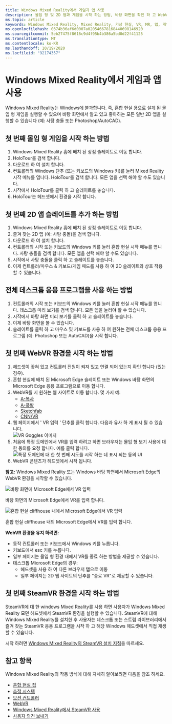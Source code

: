 ```yaml
---
title: Windows Mixed Reality에서 게임과 앱 사용
description: 몰입 형 및 2D 앱과 게임을 시작 하는 방법, 바탕 화면을 확인 하 고 WebVR 및 SteamVR 콘텐츠를 경험해 보세요.
ms.topic: article
keywords: Windows Mixed Reality, Mixed Reality, 가상 현실, VR, MR, 앱, 게임, 데스크톱, SteamVR, WebVR, 스트림
ms.openlocfilehash: 0374b36af6d0007a020546678168440698146920
ms.sourcegitcommit: 5eb27475f8616c9d4f95b4b386a5bd0d22f41125
ms.translationtype: MT
ms.contentlocale: ko-KR
ms.lasthandoff: 10/19/2020
ms.locfileid: "92174357"
---
```

# <a name="using-games-and-apps-in-windows-mixed-reality"></a>Windows Mixed Reality에서 게임과 앱 사용

Windows Mixed Reality는 Windows에 불과합니다. 즉, 혼합 현실 용으로 설계 된 몰입 형 게임을 실행할 수 있으며 바탕 화면에서 알고 있고 좋아하는 모든 일반 2D 앱을 실행할 수 있습니다 (예: 사탕 충돌 또는 Photoshop/AutoCAD).

## <a name="how-to-get-into-your-first-immersive-game"></a>첫 번째 몰입 형 게임을 시작 하는 방법
1. Windows Mixed Reality 홈에 배치 된 상점 슬레이트로 이동 합니다.
2. HoloTour를 검색 합니다.
3. 다운로드 하 여 설치 합니다.
4. 컨트롤러의 Windows 단추 (또는 키보드의 Windows 키)를 눌러 Mixed Reality 시작 메뉴를 엽니다. HoloTour를 검색 합니다. 모든 앱을 선택 해야 할 수도 있습니다.
5. 시작에서 HoloTour를 클릭 하 고 슬레이트를 놓습니다.
6. HoloTour는 헤드셋에서 환경을 시작 합니다.

## <a name="how-to-place-your-first-2d-app-slate"></a>첫 번째 2D 앱 슬레이트를 추가 하는 방법
1. Windows Mixed Reality 홈에 배치 된 상점 슬레이트로 이동 합니다.
2. 즐겨 찾는 2D 앱 (예: 사탕 충돌)을 검색 합니다.
3. 다운로드 하 여 설치 합니다.
4. 컨트롤러의 시작 또는 키보드의 Windows 키를 눌러 혼합 현실 시작 메뉴를 엽니다. 사탕 충돌을 검색 합니다. 모든 앱을 선택 해야 할 수도 있습니다.
5. 시작에서 사탕 충돌을 클릭 하 고 슬레이트를 놓습니다.
6. 이제 컨트롤러/마우스 & 키보드/게임 패드를 사용 하 여 2D 슬레이트와 상호 작용할 수 있습니다.

## <a name="how-to-use-a-full-desktop-application"></a>전체 데스크톱 응용 프로그램을 사용 하는 방법
1. 컨트롤러의 시작 또는 키보드의 Windows 키를 눌러 혼합 현실 시작 메뉴를 엽니다. 데스크톱 미리 보기를 검색 합니다. 모든 앱을 눌러야 할 수 있습니다.
2. 시작에서 바탕 화면 미리 보기를 클릭 하 고 슬레이트를 놓습니다.
3. 이제 바탕 화면을 볼 수 있습니다.
4. 슬레이트를 클릭 하 고 마우스 및 키보드를 사용 하 여 원하는 전체 데스크톱 응용 프로그램 (예: Photoshop 또는 AutoCAD)을 시작 합니다.

## <a name="how-to-get-into-your-first-webvr-experience"></a>첫 번째 WebVR 환경을 시작 하는 방법
1. 헤드셋이 꽂혀 있고 컨트롤러 전원이 켜져 있고 연결 되어 있는지 확인 합니다 (있는 경우).
2. 혼합 현실에 배치 된 Microsoft Edge 슬레이트 또는 Windows 바탕 화면의 Microsoft Edge 응용 프로그램으로 이동 합니다.
3. WebVR를 지 원하는 웹 사이트로 이동 합니다. 몇 가지 예:
   * [A-복사](https://aframe.io/a-painter/)
   * [A-폭발](https://aframe.io/a-blast/)
   * [Sketchfab](https://sketchfab.com/)
   * [CNN/VR](https://cnn.com/vr)
4. 웹 페이지에서 ' VR 입력 ' 단추를 클릭 합니다. 다음과 유사 하 게 표시 될 수 있습니다. \
   ![VR Goggles 이미지](images/75px-enter-vr.png)
5. 처음에 특정 도메인에서 VR를 입력 하려고 하면 브라우저는 몰입 형 보기 사용에 대 한 동의를 요청 합니다. 예를 클릭 합니다. ![특정 도메인에 대 한 첫 번째 시도를 시작 하는 데 표시 되는 동의 UI](images/1053px-Webvr-consent-ui.png)
6. WebVR 콘텐츠가 헤드셋에서 시작 됩니다.

**참고:** Windows Mixed Reality 또는 Windows 바탕 화면에서 Microsoft Edge의 WebVR 환경을 시작할 수 있습니다.

![바탕 화면에 Microsoft Edge에서 VR 입력](images/450px-webvr-desktop.png)

바탕 화면의 Microsoft Edge에서 VR를 입력 합니다.

![혼합 현실 cliffhouse 내에서 Microsoft Edge에서 VR 입력](images/450px-enter-vr-cliffhouse.jpg)

혼합 현실 cliffhouse 내의 Microsoft Edge에서 VR를 입력 합니다.

**WebVR 환경을 유지 하려면:**
* 동작 컨트롤러 또는 키보드에서 Windows 키를 누릅니다.
* 키보드에서 esc 키를 누릅니다.
* 일부 페이지는 몰입 형 환경 내에서 VR를 종료 하는 방법을 제공할 수 있습니다.
* 데스크톱 Microsoft Edge의 경우:
  * 헤드셋을 사용 하 여 다른 브라우저 탭으로 이동
  * 일부 페이지는 2D 웹 사이트의 단추를 "종료 VR"로 제공할 수 있습니다.

## <a name="how-to-get-into-your-first-steamvr-experience"></a>첫 번째 SteamVR 환경을 시작 하는 방법

SteamVR에 대 한 windows Mixed Reality를 사용 하면 사용자가 Windows Mixed Reality 모던 헤드셋에서 SteamVR 환경을 실행할 수 있습니다. SteamVR에 대해 Windows Mixed Reality를 설치한 후 사용자는 데스크톱 또는 스트림 라이브러리에서 즐겨 찾는 SteamVR 응용 프로그램을 시작 하 고 해당 Windows 헤드셋에서 직접 재생할 수 있습니다.

시작 하려면 [Windows Mixed Reality의 SteamVR 설치 지침](https://docs.microsoft.com/windows/mixed-reality/enthusiast-guide/using-steamvr-with-windows-mixed-reality)을 따르세요.

## <a name="see-also"></a>참고 항목

Windows Mixed Reality의 작동 방식에 대해 자세히 알아보려면 다음을 참조 하세요.
* [혼합 현실 집](your-mixed-reality-home.md)
* [추적 시스템](tracking-system.md)
* [모션 컨트롤러](controllers-in-wmr.md)
* [WebVR](webvr.md)
* [Windows Mixed Reality에서 SteamVR 사용](using-steamvr-with-windows-mixed-reality.md)
* [사용자 의견 보내기](filing-feedback.md)
